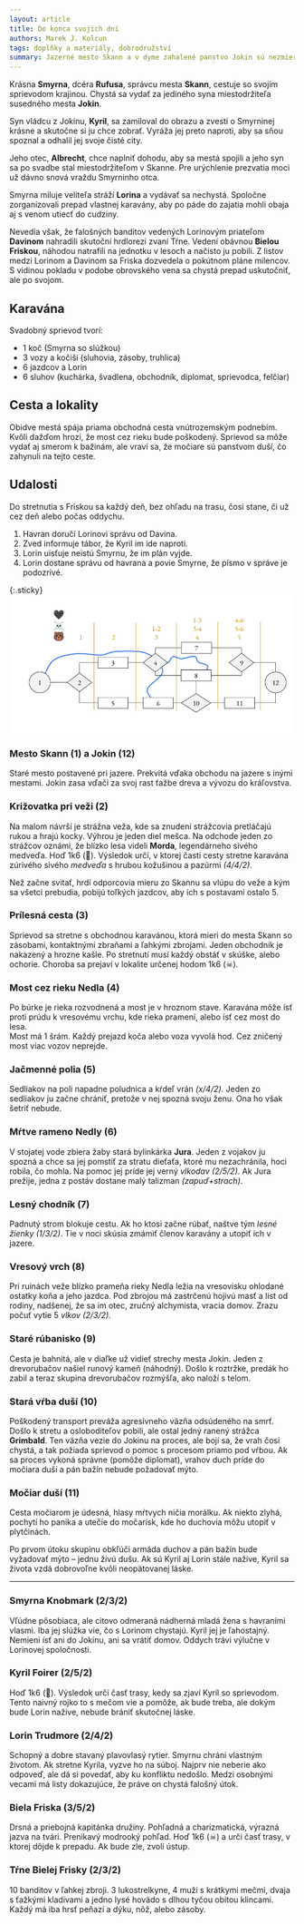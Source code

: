 ```yaml
---
layout: article
title: Do konca svojich dní
authors: Marek J. Kolcun
tags: doplňky a materiály, dobrodružství
summary: Jazerné mesto Skann a v dyme zahalené panstvo Jokin sú nezmieriteľné celé desaťročia. Unavený miestodržteľ Skannu, Rufus Knobmark, sa rozhodol ukončiť tento nekončiaci spor a ponúkol svoju jedinú dcéru, nádhernú Smyrnu, za ženu najmladšiemu synovi vladára z Jokinu, výmenou za mier. Do svadby ostáva 7 dní. Svadobný sprievod sa vydáva na cestu. Ale nie každý sa chystá len na svadbu.
---
```


Krásna **Smyrna**, dcéra **Rufusa**, správcu mesta **Skann**, cestuje so svojím sprievodom krajinou. Chystá sa vydať za jediného syna miestodržiteľa susedného mesta **Jokin**.

Syn vládcu z Jokinu, **Kyril**, sa zamiloval do obrazu a zvestí o Smyrninej krásne a skutočne si ju chce zobrať. Vyráža jej preto naproti, aby sa sňou spoznal a odhalil jej svoje čisté city.

Jeho otec, **Albrecht**, chce naplniť dohodu, aby sa mestá spojili a jeho syn sa po svadbe stal miestodržiteľom v Skanne. Pre urýchlenie prezvatia moci už dávno snová vraždu Smyrninho otca.

Smyrna miluje veliteľa stráží **Lorina** a vydávať sa nechystá. Spoločne zorganizovali prepad vlastnej karavány, aby po páde do zajatia mohli obaja aj s venom utiecť do cudziny.

Nevedia však, že falošných banditov vedených Lorinovým priateľom **Davinom** nahradili skutoční hrdlorezi zvaní Tŕne. Vedení obávnou **Bielou Friskou**, náhodou natrafili na jednotku v lesoch a načisto ju pobili. Z listov medzi Lorinom a Davinom sa Friska dozvedela o pokútnom pláne milencov. S vidinou pokladu v podobe obrovského vena sa chystá prepad uskutočniť, ale po svojom.

## Karavána

Svadobný sprievod tvorí:

- 1 koč (Smyrna so slúžkou)
- 3 vozy a kočiši (sluhovia, zásoby, truhlica)
- 6 jazdcov a Lorin
- 6 sluhov (kuchárka, švadlena, obchodník, diplomat, sprievodca, felčiar)

## Cesta a lokality

Obidve mestá spája priama obchodná cesta vnútrozemským podnebím. Kvôli dažďom hrozí, že most cez rieku bude poškodený. Sprievod sa môže vydať aj smerom k bažinám, ale vraví sa, že močiare sú panstvom duší, čo zahynuli na tejto ceste.

## Udalosti

Do stretnutia s Friskou sa každý deň, bez ohľadu na trasu, čosi stane, či už cez deň alebo počas oddychu.

1. Havran doručí Lorinovi správu od Davina.
2. Zved informuje tábor, že Kyril im ide naproti.
3. Lorin uisťuje neistú Smyrnu, že im plán vyjde.
4. Lorin dostane správu od havrana a povie Smyrne, že písmo v správe je podozrivé.

{:.sticky}
![](do-konca-1.png)

### Mesto Skann (1) a Jokin (12)

Staré mesto postavené pri jazere. Prekvitá vďaka obchodu na jazere s inými mestami. Jokin zasa vďačí za svoj rast ťažbe dreva a vývozu do kráľovstva.

### Križovatka pri veži (2)

Na malom návrší je strážna veža, kde sa znudení strážcovia pretláčajú rukou a hrajú kocky. Výhrou je jeden diel mešca. Na odchode jeden zo strážcov oznámi, že blízko lesa videli **Morda**, legendárneho sivého medveďa. Hoď 1k6 (🐻). Výsledok určí, v ktorej časti cesty stretne karavána zúrivého sivého *medveďa* s hrubou kožušinou a pazúrmi *(4/4/2)*.

Než začne svitať, hrdí odporcovia mieru zo Skannu sa vlúpu do veže a kým sa všetci prebudia, pobijú toľkých jazdcov, aby ich s postavami ostalo 5.

### Prílesná cesta (3)

Sprievod sa stretne s obchodnou karavánou, ktorá mieri do mesta Skann so zásobami, kontaktnými zbraňami a ľahkými zbrojami. Jeden obchodník je nakazený a hrozne kašle. Po stretnutí musí každý obstáť v skúške, alebo ochorie. Choroba sa prejaví v lokalite určenej hodom 1k6 (☠).

### Most cez rieku Nedla (4)

Po búrke  je rieka rozvodnená a most je v hroznom stave. Karavána môže ísť proti prúdu k vresovému vrchu, kde rieka pramení, alebo ísť cez most do lesa.  
Most má 1 šrám. Každý prejazd koča alebo voza vyvolá hod. Cez zničený most viac vozov neprejde.

### Jačmenné polia (5)

Sedliakov na poli napadne poludnica a kŕdeľ vrán *(x/4/2)*. Jeden zo sedliakov ju začne chrániť, pretože v nej spozná svoju ženu. Ona ho však šetriť nebude.

### Mŕtve rameno Nedly (6)

V stojatej vode zbiera žaby stará bylinkárka **Jura**. Jeden z vojakov ju spozná a chce sa jej pomstiť za stratu dieťaťa, ktoré mu nezachránila, hoci robila, čo mohla. Na pomoc jej príde jej verný *vlkodav* *(2/5/2)*. Ak Jura prežije, jedna z postáv dostane malý talizman *(zapuď+strach)*.

### Lesný chodník (7)

Padnutý strom blokuje cestu. Ak ho ktosi začne rúbať, naštve tým *lesné žienky (1/3/2)*. Tie v noci skúsia zmámiť členov karavány a utopiť ich v jazere.

### Vresový vrch (8)

Pri ruinách veže blízko prameňa rieky Nedla ležia na vresovisku ohlodané ostatky koňa a jeho jazdca. Pod zbrojou má zastrčenú hojivú masť a list od rodiny, nadšenej, že sa im otec, zručný alchymista, vracia domov. Zrazu počuť vytie 5 *vlkov (2/3/2)*.

### Staré rúbanisko (9)

Cesta je bahnitá, ale v diaľke už vidieť strechy mesta Jokin. Jeden z drevorubačov našiel runový kameň (náhodný). Došlo k roztržke, predák ho zabil a teraz skupina drevorubačov rozmýšľa, ako naloží s telom.

### Stará vŕba duší (10)

Poškodený transport preváža agresívneho väzňa odsúdeného na smrť. Došlo k stretu a osloboditeľov pobili, ale ostal jedný ranený strážca **Grimbald**. Ten väzňa vezie do Jokinu na proces, ale bojí sa, že vrah čosi chystá, a tak požiada sprievod o pomoc s procesom priamo pod vŕbou. Ak sa proces vykoná správne (pomôže diplomat), vrahov duch príde do močiara duší a pán bažín nebude požadovať mýto.

### Močiar duší (11)

Cesta močiarom je údesná, hlasy mŕtvych ničia morálku. Ak niekto zlyhá, pochytí ho panika a utečie do močarísk, kde ho duchovia môžu utopiť v plytčinách.

Po prvom útoku skupinu obkľúči armáda duchov a pán bažín bude vyžadovať mýto – jednu živú dušu. Ak sú Kyril aj Lorin stále nažive, Kyril sa života vzdá dobrovoľne kvôli neopätovanej láske.

---

### Smyrna Knobmark (2/3/2)

Vľúdne pôsobiaca, ale citovo odmeraná nádherná mladá žena s havraními vlasmi. Iba jej slúžka vie, čo s Lorinom chystajú. Kyril jej je ľahostajný. Nemieni ísť ani do Jokinu, ani sa vrátiť domov. Oddych trávi výlučne v Lorinovej spoločnosti.

### Kyril Foirer (2/5/2)

Hoď 1k6 (🖤). Výsledok určí časť trasy, kedy sa zjaví Kyril so sprievodom. Tento naivný rojko to s mečom vie a pomôže, ak bude treba, ale dokým bude Lorin nažive, nebude brániť skutočnej láske.

### Lorin Trudmore (2/4/2)

Schopný a dobre stavaný plavovlasý rytier. Smyrnu chráni vlastným životom. Ak stretne Kyrila, vyzve ho na súboj. Najprv nie neberie ako odpoveď, ale dá si povedať, aby ku konfliktu nedošlo. Medzi osobnými vecami má listy dokazujúce, že práve on chystá falošný útok.

### Biela Friska (3/5/2)

Drsná a priebojná kapitánka družiny. Pohľadná a charizmatická, výrazná jazva na tvári. Prenikavý modrooký pohľad. Hoď 1k6 (☠) a urči časť trasy, v ktorej dôjde k prepadu. Ak bude zle, zvolí ústup.

### Tŕne Bielej Frisky (2/3/2)

10 banditov v ľahkej zbroji. 3 lukostrelkyne, 4 muži s krátkymi mečmi, dvaja s ťažkými kladivami a jedno lysé hovädo s dlhou tyčou obitou klincami. Každý má iba hrsť peňazí a dýku, nôž, alebo zásoby.
